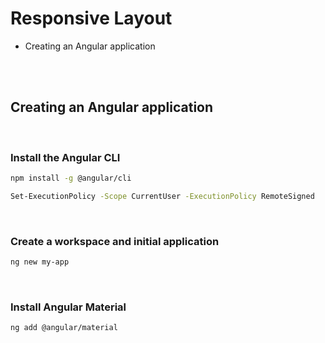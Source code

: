 # Responsive Layout

- Creating an Angular application

<br><br>

## Creating an Angular application

<br>


### Install the Angular CLI

````bash
npm install -g @angular/cli
````

````bash
Set-ExecutionPolicy -Scope CurrentUser -ExecutionPolicy RemoteSigned
````

<br>

### Create a workspace and initial application
````bash
ng new my-app
````

<br>

###  Install Angular Material
````bash
ng add @angular/material
````
